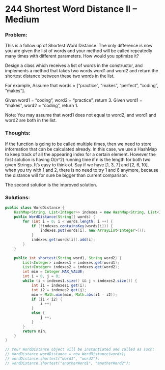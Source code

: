 # 244 Shortest Word Distance II – Medium

### Problem:
This is a follow up of Shortest Word Distance. The only difference is now you are given the list of words and your method will be called repeatedly many times with different parameters. How would you optimize it?

Design a class which receives a list of words in the constructor, and implements a method that takes two words word1 and word2 and return the shortest distance between these two words in the list.

For example,
Assume that words = [“practice”, “makes”, “perfect”, “coding”, “makes”].

Given word1 = “coding”, word2 = “practice”, return 3.
Given word1 = “makes”, word2 = “coding”, return 1.

Note:
You may assume that word1 does not equal to word2, and word1 and word2 are both in the list.

### Thoughts:
If the function is going to be called multiple times, then we need to store information that can be calculated already.
In this case, we use a HashMap to keep track of all the appearing index for a certain element.
However the first solution is having O(n^2) running time if n is the length for both two given Strings. It’s easy to think of. Say if we have [1, 3, 7] and [2, 6, 10], when you try with 1 and 2, there is no need to try 1 and 6 anymore, because the distance will for sure be bigger than current comparison.

The second solution is the improved solution.

### Solutions:

```java
public class WordDistance {
    HashMap<String, List<Integer>> indexes = new HashMap<String, List<Integer>>();
    public WordDistance(String[] words) {
        for (int i = 0; i < words.length; i ++) {
            if (!indexes.containsKey(words[i])) {
                indexes.put(words[i], new ArrayList<Integer>());
            }
            indexes.get(words[i]).add(i);
        }
    }
 
    public int shortest(String word1, String word2) {
        List<Integer> indexes1 = indexes.get(word1);
        List<Integer> indexes2 = indexes.get(word2);
        int min = Integer.MAX_VALUE;
        int i = 0, j = 0;
        while (i < indexes1.size() && j < indexes2.size()) {
            int i1 = indexes1.get(i);
            int i2 = indexes2.get(j);
            min = Math.min(min, Math.abs(i1 - i2));
            if (i1 < i2) {
                i ++;
            }
            else {
                j ++;
            }
        }
        return min;
    }
}
 
// Your WordDistance object will be instantiated and called as such:
// WordDistance wordDistance = new WordDistance(words);
// wordDistance.shortest("word1", "word2");
// wordDistance.shortest("anotherWord1", "anotherWord2");
```